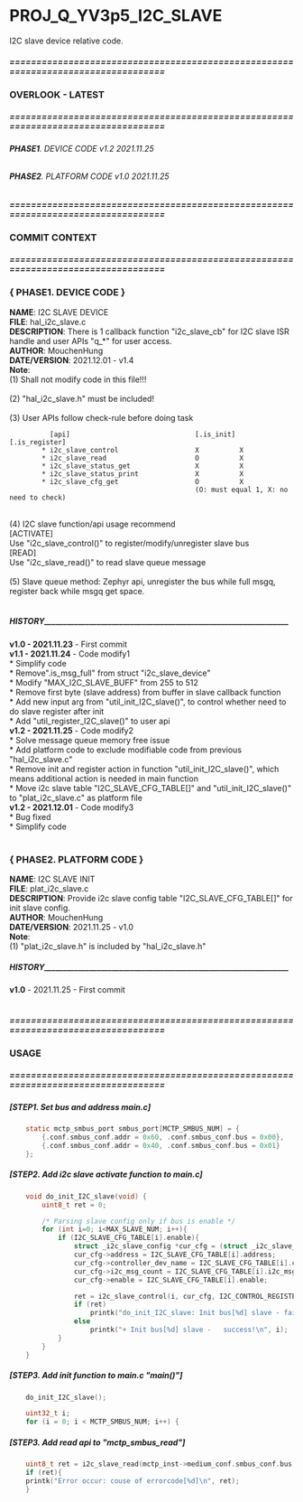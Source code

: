 # PROJ_Q_YV3p5_I2C_SLAVE
I2C slave device relative code.
##### ==================================================================================
### OVERLOOK - LATEST
##### ==================================================================================
###### **PHASE1**. DEVICE CODE		v1.2	2021.11.25
###### **PHASE2**. PLATFORM CODE	v1.0	2021.11.25

##### ==================================================================================
### COMMIT CONTEXT
##### ==================================================================================
### { PHASE1. DEVICE CODE }
**NAME**: I2C SLAVE DEVICE<br>
**FILE**: hal_i2c_slave.c<br>
**DESCRIPTION**: There is 1 callback function "i2c_slave_cb" for I2C slave ISR handle and user APIs "q_*" for user access.<br>
**AUTHOR**: MouchenHung<br>
**DATE/VERSION**: 2021.12.01 - v1.4<br>
**Note**: <br>
    (1) Shall not modify code in this file!!!<br>
<br>
    (2) "hal_i2c_slave.h" must be included!<br>
<br>
    (3) User APIs follow check-rule before doing task <br>
```
          [api]                               [.is_init] [.is_register]
        * i2c_slave_control                   X          X
        * i2c_slave_read                      O          X
        * i2c_slave_status_get                X          X
        * i2c_slave_status_print              X          X
        * i2c_slave_cfg_get                   O          X
                                              (O: must equal 1, X: no need to check)
```
<br>
    (4) I2C slave function/api usage recommend<br>
        [ACTIVATE]<br>
          Use "i2c_slave_control()" to register/modify/unregister slave bus<br>
        [READ]<br>
          Use "i2c_slave_read()" to read slave queue message<br>
<br>
    (5) Slave queue method: Zephyr api, unregister the bus while full msgq, register back while msgq get space.<br>
<br>

##### _____HISTORY______________________________________________________________________
**v1.0 - 2021.11.23** - First commit<br>
**v1.1 - 2021.11.24** - Code modify1<br>
		    * Simplify code<br>
		    * Remove".is_msg_full" from struct "i2c_slave_device"<br>
		    * Modify "MAX_I2C_SLAVE_BUFF" from 255 to 512<br>
		    * Remove first byte (slave address) from buffer in slave callback function<br>
		    * Add new input arg from "util_init_I2C_slave()", to control whether need to do slave register after init<br>
		    * Add "util_register_I2C_slave()" to user api<br>
**v1.2 - 2021.11.25** - Code modify2<br>
		    * Solve message queue memory free issue<br>
		    * Add platform code to exclude modifiable code from previous "hal_i2c_slave.c"<br>
		    * Remove init and register action in function "util_init_I2C_slave()", which means additional action is needed in main function<br>
		    * Move i2c slave table "I2C_SLAVE_CFG_TABLE[]" and "util_init_I2C_slave()" to "plat_i2c_slave.c" as platform file<br>
**v1.2 - 2021.12.01** - Code modify3<br>
		    * Bug fixed<br>
		    * Simplify code<br>
<br>
### { PHASE2. PLATFORM CODE }
**NAME**: I2C SLAVE INIT<br>
**FILE**: plat_i2c_slave.c<br>
**DESCRIPTION**: Provide i2c slave config table "I2C_SLAVE_CFG_TABLE[]" for init slave config.<br>
**AUTHOR**: MouchenHung<br>
**DATE/VERSION**: 2021.11.25 - v1.0<br>
**Note**: <br>
    (1) "plat_i2c_slave.h" is included by "hal_i2c_slave.h"<br>

##### _____HISTORY______________________________________________________________________
**v1.0** - 2021.11.25 - First commit<br>
<br>
##### ==================================================================================
### USAGE
##### ==================================================================================
##### [STEP1. Set bus and address main.c]
```c
	static mctp_smbus_port smbus_port[MCTP_SMBUS_NUM] = {
		{.conf.smbus_conf.addr = 0x60, .conf.smbus_conf.bus = 0x00},
		{.conf.smbus_conf.addr = 0x40, .conf.smbus_conf.bus = 0x01}
	};
```
##### [STEP2. Add i2c slave activate function to main.c]
```c
	void do_init_I2C_slave(void) {
		uint8_t ret = 0;

	  	/* Parsing slave config only if bus is enable */
	  	for (int i=0; i<MAX_SLAVE_NUM; i++){
			if (I2C_SLAVE_CFG_TABLE[i].enable){
				struct _i2c_slave_config *cur_cfg = (struct _i2c_slave_config *)malloc(sizeof(struct _i2c_slave_config));
				cur_cfg->address = I2C_SLAVE_CFG_TABLE[i].address;
				cur_cfg->controller_dev_name = I2C_SLAVE_CFG_TABLE[i].controller_dev_name;
				cur_cfg->i2c_msg_count = I2C_SLAVE_CFG_TABLE[i].i2c_msg_count;
				cur_cfg->enable = I2C_SLAVE_CFG_TABLE[i].enable;

				ret = i2c_slave_control(i, cur_cfg, I2C_CONTROL_REGISTER);
				if (ret)
					printk("do_init_I2C_slave: Init bus[%d] slave - failed, cause of errorcode[%d]\n", i, ret);
				else
					printk("+ Init bus[%d] slave -   success!\n", i);
			}
	  	}
	}
```
##### [STEP3. Add init function to main.c "main()"]
```c
	do_init_I2C_slave();

	uint32_t i;
	for (i = 0; i < MCTP_SMBUS_NUM; i++) {
```

##### [STEP3. Add read api to "mctp_smbus_read"]
```c
	uint8_t ret = i2c_slave_read(mctp_inst->medium_conf.smbus_conf.bus, rdata, ARRAY_SIZE(rdata), &rlen);
	if (ret){
	printk("Error occur: couse of errorcode[%d]\n", ret);
	}
```
